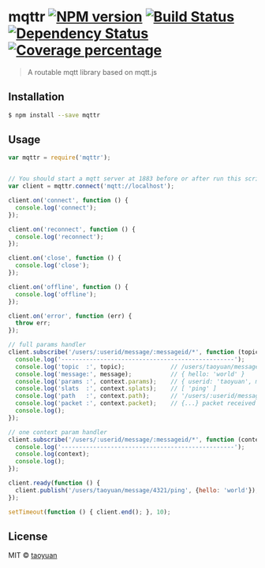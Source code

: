 # mqttr [![NPM version][npm-image]][npm-url] [![Build Status][travis-image]][travis-url] [![Dependency Status][daviddm-image]][daviddm-url] [![Coverage percentage][coveralls-image]][coveralls-url]
> A routable mqtt library based on mqtt.js

## Installation

```sh
$ npm install --save mqttr
```

## Usage

```js
var mqttr = require('mqttr');


// You should start a mqtt server at 1883 before or after run this script
var client = mqttr.connect('mqtt://localhost');

client.on('connect', function () {
  console.log('connect');
});

client.on('reconnect', function () {
  console.log('reconnect');
});

client.on('close', function () {
  console.log('close');
});

client.on('offline', function () {
  console.log('offline');
});

client.on('error', function (err) {
  throw err;
});

// full params handler
client.subscribe('/users/:userid/message/:messageid/*', function (topic, message, context) {
  console.log('-------------------------------------------------');
  console.log('topic  :', topic);             // /users/taoyuan/message/4321/ping
  console.log('message:', message);           // { hello: 'world' }
  console.log('params :', context.params);    // { userid: 'taoyuan', messageid: 4321 }
  console.log('slats  :', context.splats);    // [ 'ping' ]
  console.log('path   :', context.path);      // '/users/:userid/message/:messageid/:method'
  console.log('packet :', context.packet);    // {...} packet received packet, as defined in mqtt-packet
  console.log();
});

// one context param handler
client.subscribe('/users/:userid/message/:messageid/*', function (context) {
  console.log('-------------------------------------------------');
  console.log(context);
  console.log();
});

client.ready(function () {
  client.publish('/users/taoyuan/message/4321/ping', {hello: 'world'});
});

setTimeout(function () { client.end(); }, 10);

```
## License

MIT © [taoyuan]()


[npm-image]: https://badge.fury.io/js/mqttr.svg
[npm-url]: https://npmjs.org/package/mqttr
[travis-image]: https://travis-ci.org/taoyuan/mqttr.svg?branch=master
[travis-url]: https://travis-ci.org/taoyuan/mqttr
[daviddm-image]: https://david-dm.org/taoyuan/mqttr.svg?theme=shields.io
[daviddm-url]: https://david-dm.org/taoyuan/mqttr
[coveralls-image]: https://coveralls.io/repos/taoyuan/mqttr/badge.svg
[coveralls-url]: https://coveralls.io/r/taoyuan/mqttr
